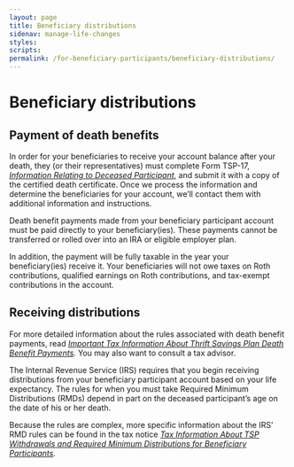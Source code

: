 ```yaml
---
layout: page
title: Beneficiary distributions
sidenav: manage-life-changes
styles:
scripts:
permalink: /for-beneficiary-participants/beneficiary-distributions/
---
```


# Beneficiary distributions

## Payment of death benefits

In order for your beneficiaries to receive your account balance after your death, they (or their representatives) must complete Form TSP-17, _[Information Relating to Deceased Participant](/forms/tsp-17.pdf)_, and submit it with a copy of the certified death certificate. Once we process the information and determine the beneficiaries for your account, we’ll contact them with additional information and instructions.

Death benefit payments made from your beneficiary participant account must be paid directly to your beneficiary(ies). These payments cannot be transferred or rolled over into an IRA or eligible employer plan.

In addition, the payment will be fully taxable in the year your beneficiary(ies) receive it. Your beneficiaries will not owe taxes on Roth contributions, qualified earnings on Roth contributions, and tax-exempt contributions in the account.


## Receiving distributions

For more detailed information about the rules associated with death benefit payments, read *[Important Tax Information About Thrift Savings Plan Death Benefit Payments](/publications/tsp-583.pdf).* You may also want to consult a tax advisor.


The Internal Revenue Service (IRS) requires that you begin receiving distributions from your beneficiary participant account based on your life expectancy. The rules for when you must take Required Minimum Distributions (RMDs) depend in part on the deceased participant’s age on the date of his or her death.

Because the rules are complex, more specific information about the IRS' RMD rules can be found in the tax notice *[Tax Information About TSP Withdrawals and Required Minimum Distributions for Beneficiary Participants](/publications/tsp-776.pdf).*
